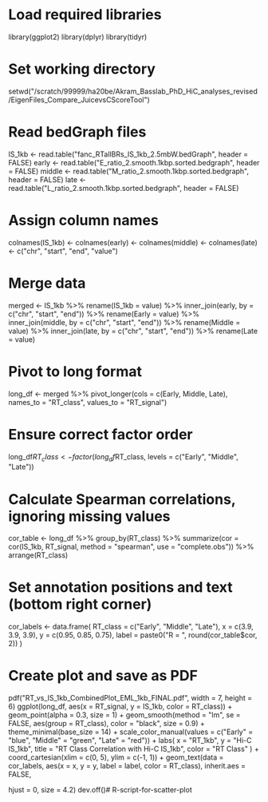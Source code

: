 # Load required libraries
library(ggplot2)
library(dplyr)
library(tidyr)
# Set working directory
setwd("/scratch/99999/ha20be/Akram_Basslab_PhD_HiC_analyses_revised/EigenFiles_Compare_JuicevsCScoreTool")
# Read bedGraph files
IS_1kb <- read.table("fanc_RTallBRs_IS_1kb_2.5mbW.bedGraph", header = FALSE)
early <- read.table("E_ratio_2.smooth.1kbp.sorted.bedgraph", header = FALSE)
middle <- read.table("M_ratio_2.smooth.1kbp.sorted.bedgraph", header = FALSE)
late <- read.table("L_ratio_2.smooth.1kbp.sorted.bedgraph", header = FALSE)
# Assign column names
colnames(IS_1kb) <- colnames(early) <- colnames(middle) <- colnames(late) <- c("chr", "start", "end", "value")
# Merge data
merged <- IS_1kb %>%
rename(IS_1kb = value) %>%
inner_join(early, by = c("chr", "start", "end")) %>%
rename(Early = value) %>%
inner_join(middle, by = c("chr", "start", "end")) %>%
rename(Middle = value) %>%
inner_join(late, by = c("chr", "start", "end")) %>%
rename(Late = value)
# Pivot to long format
long_df <- merged %>%
pivot_longer(cols = c(Early, Middle, Late), names_to = "RT_class", values_to = "RT_signal")
# Ensure correct factor order
long_df$RT_class <- factor(long_df$RT_class, levels = c("Early", "Middle", "Late"))
# Calculate Spearman correlations, ignoring missing values
cor_table <- long_df %>%
group_by(RT_class) %>%
summarize(cor = cor(IS_1kb, RT_signal, method = "spearman", use = "complete.obs")) %>%
arrange(RT_class)
# Set annotation positions and text (bottom right corner)
cor_labels <- data.frame(
RT_class = c("Early", "Middle", "Late"),
x = c(3.9, 3.9, 3.9),
y = c(0.95, 0.85, 0.75),
label = paste0("R = ", round(cor_table$cor, 2))
)
# Create plot and save as PDF
pdf("RT_vs_IS_1kb_CombinedPlot_EML_1kb_FINAL.pdf", width = 7, height = 6)
ggplot(long_df, aes(x = RT_signal, y = IS_1kb, color = RT_class)) +
geom_point(alpha = 0.3, size = 1) +
geom_smooth(method = "lm", se = FALSE, aes(group = RT_class), color = "black", size = 0.9) +
theme_minimal(base_size = 14) +
scale_color_manual(values = c("Early" = "blue", "Middle" = "green", "Late" = "red")) +
labs(
x = "RT_1kb",
y = "Hi-C IS_1kb",
title = "RT Class Correlation with Hi-C IS_1kb",
color = "RT Class"
) +
coord_cartesian(xlim = c(0, 5), ylim = c(-1, 1)) +
geom_text(data = cor_labels,
aes(x = x, y = y, label = label, color = RT_class),
inherit.aes = FALSE,

hjust = 0,
size = 4.2)
dev.off()# R-script-for-scatter-plot
